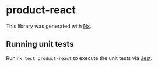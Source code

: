 # product-react

This library was generated with [Nx](https://nx.dev).

## Running unit tests

Run `nx test product-react` to execute the unit tests via [Jest](https://jestjs.io).

